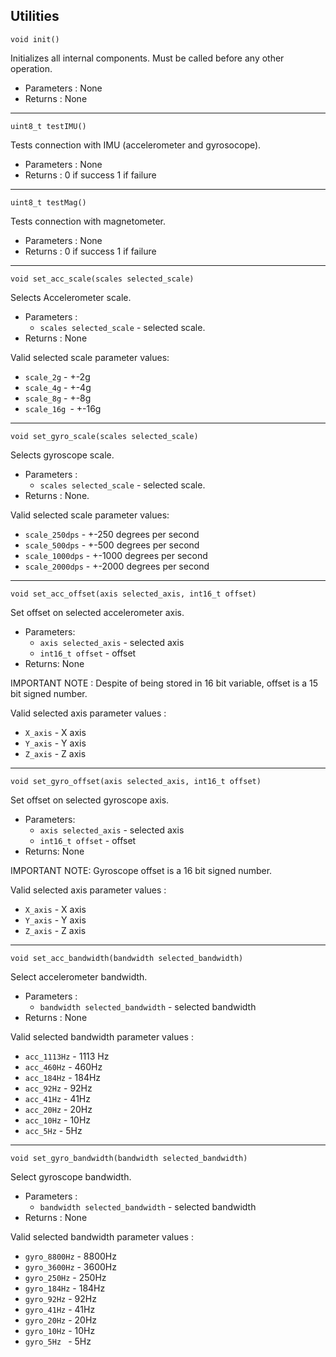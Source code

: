 ## Utilities

`void init()`

Initializes all internal components. Must be called before any other operation.
- Parameters : None 
- Returns : None

------------------

`uint8_t testIMU()`

Tests connection with IMU (accelerometer and gyrosocope).
- Parameters : None 
- Returns : 0 if success 1 if failure

------------------

`uint8_t testMag()`

Tests connection with magnetometer.
- Parameters : None 
- Returns : 0 if success 1 if failure

------------------

`void set_acc_scale(scales selected_scale)`

Selects Accelerometer scale.

 - Parameters : 
    - `scales selected_scale` - selected scale.
 - Returns : None

Valid selected scale parameter values:

- `scale_2g`  - +-2g
- `scale_4g`  - +-4g
- `scale_8g`  - +-8g
- `scale_16g `- +-16g

 -------------------------------
 
`void set_gyro_scale(scales selected_scale)`

Selects gyroscope scale.

 - Parameters : 
    - `scales selected_scale` - selected scale.
 - Returns : None.

Valid selected scale parameter values:
 - `scale_250dps`  - +-250 degrees per second
 - `scale_500dps`  - +-500 degrees per second
 - `scale_1000dps` - +-1000 degrees per second
 - `scale_2000dps` - +-2000 degrees per second

--------------------------------

`void set_acc_offset(axis selected_axis, int16_t offset)`

Set offset on selected accelerometer axis. 

- Parameters: 
  - `axis selected_axis` - selected axis
  - `int16_t offset`     - offset
- Returns: None

IMPORTANT NOTE : Despite of being stored in 16 bit variable, offset is a 15 bit signed number. 

Valid selected axis parameter values : 
- `X_axis` - X axis
- `Y_axis` - Y axis
- `Z_axis` - Z axis

-----------------------------

`void set_gyro_offset(axis selected_axis, int16_t offset)`

Set offset on selected gyroscope axis. 

- Parameters: 
  - `axis selected_axis` - selected axis
  - `int16_t offset`     - offset
- Returns: None

IMPORTANT NOTE: Gyroscope offset is a 16 bit signed number. 

Valid selected axis parameter values : 
- `X_axis` - X axis
- `Y_axis` - Y axis
- `Z_axis` - Z axis

-----------------------------

`void set_acc_bandwidth(bandwidth selected_bandwidth)`

Select accelerometer bandwidth. 

- Parameters : 
  - `bandwidth selected_bandwidth` - selected bandwidth
- Returns : None

Valid selected bandwidth parameter values : 
- `acc_1113Hz` - 1113 Hz
- `acc_460Hz`  - 460Hz
- `acc_184Hz`  - 184Hz
- `acc_92Hz`   - 92Hz
- `acc_41Hz`   - 41Hz
- `acc_20Hz`   - 20Hz
- `acc_10Hz`   - 10Hz
- `acc_5Hz`    - 5Hz

----------------------------

`void set_gyro_bandwidth(bandwidth selected_bandwidth)`

Select gyroscope bandwidth. 

- Parameters : 
  - `bandwidth selected_bandwidth` - selected bandwidth
- Returns : None

Valid selected bandwidth parameter values : 
 - `gyro_8800Hz` - 8800Hz
 - `gyro_3600Hz` - 3600Hz
 - `gyro_250Hz`  - 250Hz
 - `gyro_184Hz`  - 184Hz
 - `gyro_92Hz`   - 92Hz
 - `gyro_41Hz`   - 41Hz
 - `gyro_20Hz`   - 20Hz
 - `gyro_10Hz`   - 10Hz
 - `gyro_5Hz `   - 5Hz
